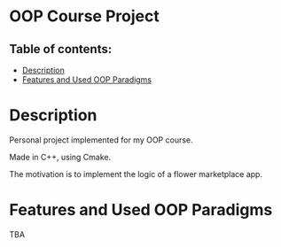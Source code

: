 # OOP Course Project

## **Table of contents:**
- [Description](#description)
- [Features and Used OOP Paradigms](#features)

# Description 
Personal project implemented for my OOP course.

Made in C++, using Cmake.

The motivation is to implement the logic of a flower marketplace app.

# Features and Used OOP Paradigms

TBA

   
    
